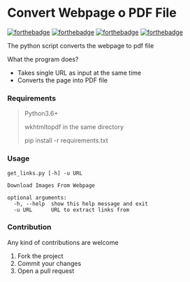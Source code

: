 # Convert Webpage o PDF File
[![forthebadge](https://forthebadge.com/images/badges/built-with-grammas-recipe.svg)](https://forthebadge.com)
[![forthebadge](https://forthebadge.com/images/badges/built-with-love.svg)](https://forthebadge.com)
[![forthebadge](https://forthebadge.com/images/badges/made-with-python.svg)](https://forthebadge.com)
[![forthebadge](https://forthebadge.com/images/badges/powered-by-water.svg)](https://forthebadge.com)

The python script converts the webpage to pdf file

What the program does?
- Takes single URL as input at the same time
- Converts the page into PDF file

### Requirements
>Python3.6+
> 
> wkhtmltopdf in the same directory
> 
> pip install -r requirements.txt


### Usage
```
get_links.py [-h] -u URL

Download Images From Webpage

optional arguments:
  -h, --help  show this help message and exit
  -u URL      URL to extract links from
```

### Contribution
Any kind of contributions are welcome
1. Fork the project
2. Commit your changes
3. Open a pull request


